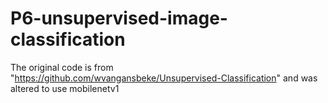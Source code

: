 # P6-unsupervised-image-classification
The original code is from "https://github.com/wvangansbeke/Unsupervised-Classification" and was altered to use mobilenetv1

